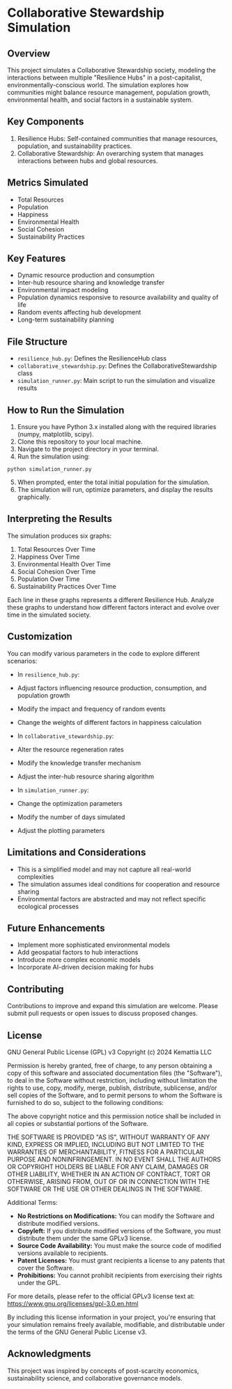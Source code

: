 # Collaborative Stewardship Simulation

## Overview

This project simulates a Collaborative Stewardship society, modeling the interactions between multiple "Resilience Hubs" in a post-capitalist, environmentally-conscious world. The simulation explores how communities might balance resource management, population growth, environmental health, and social factors in a sustainable system.

## Key Components

1. Resilience Hubs: Self-contained communities that manage resources, population, and sustainability practices.
2. Collaborative Stewardship: An overarching system that manages interactions between hubs and global resources.

## Metrics Simulated

- Total Resources
- Population
- Happiness
- Environmental Health
- Social Cohesion
- Sustainability Practices

## Key Features

- Dynamic resource production and consumption
- Inter-hub resource sharing and knowledge transfer
- Environmental impact modeling
- Population dynamics responsive to resource availability and quality of life
- Random events affecting hub development
- Long-term sustainability planning

## File Structure

- `resilience_hub.py`: Defines the ResilienceHub class
- `collaborative_stewardship.py`: Defines the CollaborativeStewardship class
- `simulation_runner.py`: Main script to run the simulation and visualize results

## How to Run the Simulation

1. Ensure you have Python 3.x installed along with the required libraries (numpy, matplotlib, scipy).
2. Clone this repository to your local machine.
3. Navigate to the project directory in your terminal.
4. Run the simulation using:
```
python simulation_runner.py
```
5. When prompted, enter the total initial population for the simulation.
6. The simulation will run, optimize parameters, and display the results graphically.

## Interpreting the Results

The simulation produces six graphs:

1. Total Resources Over Time
2. Happiness Over Time
3. Environmental Health Over Time
4. Social Cohesion Over Time
5. Population Over Time
6. Sustainability Practices Over Time

Each line in these graphs represents a different Resilience Hub. Analyze these graphs to understand how different factors interact and evolve over time in the simulated society.

## Customization

You can modify various parameters in the code to explore different scenarios:

- In `resilience_hub.py`:
- Adjust factors influencing resource production, consumption, and population growth
- Modify the impact and frequency of random events
- Change the weights of different factors in happiness calculation

- In `collaborative_stewardship.py`:
- Alter the resource regeneration rates
- Modify the knowledge transfer mechanism
- Adjust the inter-hub resource sharing algorithm

- In `simulation_runner.py`:
- Change the optimization parameters
- Modify the number of days simulated
- Adjust the plotting parameters

## Limitations and Considerations

- This is a simplified model and may not capture all real-world complexities
- The simulation assumes ideal conditions for cooperation and resource sharing
- Environmental factors are abstracted and may not reflect specific ecological processes

## Future Enhancements

- Implement more sophisticated environmental models
- Add geospatial factors to hub interactions
- Introduce more complex economic models
- Incorporate AI-driven decision making for hubs

## Contributing

Contributions to improve and expand this simulation are welcome. Please submit pull requests or open issues to discuss proposed changes.

## License

GNU General Public License (GPL) v3
Copyright (c) 2024 Kemattia LLC

Permission is hereby granted, free of charge, to any person obtaining a copy of this software and associated documentation files (the "Software"), to deal in the Software without restriction, including without limitation the rights to use, copy, modify, merge, publish, distribute, sublicense, and/or sell copies of the Software, and to permit persons to whom the Software is furnished to do so, subject to the following conditions:

The above copyright notice and this permission notice shall be included in all copies or substantial portions of the Software.

THE SOFTWARE IS PROVIDED "AS IS", WITHOUT WARRANTY OF ANY KIND, EXPRESS OR IMPLIED, INCLUDING BUT NOT LIMITED TO THE WARRANTIES OF MERCHANTABILITY, FITNESS FOR A PARTICULAR PURPOSE AND NONINFRINGEMENT. IN NO EVENT SHALL THE AUTHORS OR COPYRIGHT HOLDERS BE LIABLE FOR ANY CLAIM, DAMAGES OR OTHER LIABILITY, WHETHER IN AN ACTION OF CONTRACT, TORT OR OTHERWISE, ARISING FROM, OUT OF OR IN CONNECTION WITH THE SOFTWARE OR THE USE OR OTHER DEALINGS IN THE SOFTWARE.   

Additional Terms:

 - **No Restrictions on Modifications:** You can modify the Software and distribute modified versions.
- **Copyleft:** If you distribute modified versions of the Software, you must distribute them under the same GPLv3 license.
- **Source Code Availability:** You must make the source code of modified versions available to recipients.
- **Patent Licenses:** You must grant recipients a license to any patents that cover the Software.
- **Prohibitions:** You cannot prohibit recipients from exercising their rights under the GPL.

For more details, please refer to the official GPLv3 license text at: https://www.gnu.org/licenses/gpl-3.0.en.html

By including this license information in your project, you're ensuring that your simulation remains freely available, modifiable, and distributable under the terms of the GNU General Public License v3.

## Acknowledgments

This project was inspired by concepts of post-scarcity economics, sustainability science, and collaborative governance models.